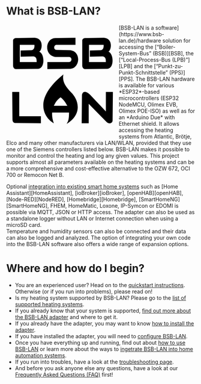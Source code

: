 # What is BSB-LAN?
<div style="float:left"><svg class='logo' viewBox='0 0 400 400' xmlns='http://www.w3.org/2000/svg' height=100% width=100%><path id='b' d='m98 47-63 1c-6 0-12 4-11 11v88c1 5 3 10 10 11l79-1c25-1 24-53 4-61 11-5 18-49-19-49zM48 72h52c1 10-2 18-11 19l-38 1v22l43-1c14 0 14 11 14 20H48Z'/><use href='#b' x='246'/><path d='m268 350 1-100c2-14 14-16 29-1l56 59v-69h25l-1 99c1 12-12 17-22 7l-63-64v69Zm-65-173c-112 90-67 155-34 173-4-11-7-23-6-38h60c0 29-4 31-8 40 57-35 42-86 15-112-21-21-32-40-27-63zm-10 81c13 10 18 20 24 30h-48c5-9 8-18 24-30zM21 239h25v86h77v25l-90-1s-11 1-11-12z M246 47v25h-68c-10 1-11 18 1 18l47 1c41 3 37 63 2 66l-82 1v-25h77c11 0 12-18 0-18h-48c-42-5-37-67 0-67z'/></svg></div>
[BSB-LAN is a software](https://www.bsb-lan.de)/hardware solution for accessing the [“Boiler-System-Bus” (BSB)][BSB], the [“Local-Process-Bus (LPB)”][LPB] and the [“Punkt-zu-Punkt-Schnittstelle” (PPS)][PPS]. The BSB-LAN hardware is available for various *ESP32*-based microcontrollers (ESP32 NodeMCU, Olimex EVB, Olimex POE-ISO) as well as for an *Arduino Due* with Ethernet shield. It allows accessing the heating systems from Atlantic, Brötje, Elco and many other manufacturers via LAN/WLAN, provided that they use one of the Siemens controllers listed below.  
BSB-LAN makes it possible to monitor and control the heating and log any given values. This project supports almost all parameters available on the heating systems and can be a more comprehensive and cost-effective alternative to the OZW 672, OCI 700 or Remocon Net B.

Optional [integration into existing smart home systems](homeautomation.md) such as [Home Assistant][HomeAssistant], [ioBroker][ioBroker], [openHAB][openHAB], [Node-RED][NodeRED], [Homebridge][Homebridge], [SmartHomeNG][SmartHomeNG], FHEM, HomeMatic, Loxone, IP-Symcon or EDOMI is possible via MQTT, JSON or HTTP access. 
The adapter can also be used as a standalone logger without LAN or Internet connection when using a microSD card.  
Temperature and humidity sensors can also be connected and their data can also be logged and analyzed. The option of integrating your own code into the BSB-LAN software also offers a wide range of expansion options. 

# Where and how do I begin?
- You are an experienced user? Head on to the [quickstart instructions](quickstart.md). Otherwise (or if you run into problems), please read on!
- Is my heating system supported by BSB-LAN? Please go to the [list of supported heating systems](supported_heating_systems.md).
- If you already know that your system is supported, [find out more about the BSB-LAN adapter](bsb-lan_adapter.md) and where to get it.
- If you already have the adapter, you may want to know [how to install the adapter](install.md).
- If you have installed the adapter, you will need to [configure BSB-LAN](configure.md).
- Once you have everything up and running, find out about [how to use BSB-LAN](using.md) or learn more about the ways to [ingetrate BSB-LAN into home automation systems](homeautomation.md).
- If you run into troubles, have a look at the [troubleshooting page](troubleshooting.md).
- And before you ask anyone else any questions, have a look at our [Frequently Asked Questions (FAQ)](faq.md) first!
